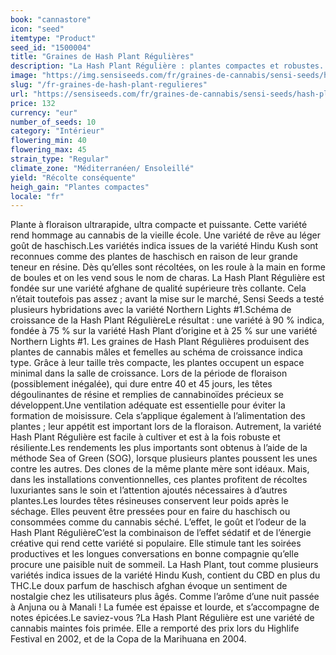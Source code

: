 ```yaml
---
book: "cannastore"
icon: "seed"
itemtype: "Product"
seed_id: "1500004"
title: "Graines de Hash Plant Régulières"
description: "La Hash Plant Régulière : plantes compactes et robustes. Période de floraison : très courte, environ 45 jours. 90 % indica. High : relaxant."
image: "https://img.sensiseeds.com/fr/graines-de-cannabis/sensi-seeds/hash-plant-image.png"
slug: "/fr-graines-de-hash-plant-regulieres"
url: "https://sensiseeds.com/fr/graines-de-cannabis/sensi-seeds/hash-plant?a_aid=cannastore"
price: 132
currency: "eur"
number_of_seeds: 10
category: "Intérieur"
flowering_min: 40
flowering_max: 45
strain_type: "Regular"
climate_zone: "Méditerranéen/ Ensoleillé"
yield: "Récolte conséquente"
heigh_gain: "Plantes compactes"
locale: "fr"
---
```

Plante à floraison ultrarapide, ultra compacte et puissante. Cette variété rend hommage au cannabis de la vieille école. Une variété de rêve au léger goût de haschisch.Les variétés indica issues de la variété Hindu Kush sont reconnues comme des plantes de haschisch en raison de leur grande teneur en résine. Dès qu’elles sont récoltées, on les roule à la main en forme de boules et on les vend sous le nom de charas. La Hash Plant Régulière est fondée sur une variété afghane de qualité supérieure très collante. Cela n’était toutefois pas assez ; avant la mise sur le marché, Sensi Seeds a testé plusieurs hybridations avec la variété Northern Lights #1.Schéma de croissance de la Hash Plant RégulièreLe résultat : une variété à 90 % indica, fondée à 75 % sur la variété Hash Plant d’origine et à 25 % sur une variété Northern Lights #1. Les graines de Hash Plant Régulières produisent des plantes de cannabis mâles et femelles au schéma de croissance indica type. Grâce à leur taille très compacte, les plantes occupent un espace minimal dans la salle de croissance. Lors de la période de floraison (possiblement inégalée), qui dure entre 40 et 45 jours, les têtes dégoulinantes de résine et remplies de cannabinoïdes précieux se développent.Une ventilation adéquate est essentielle pour éviter la formation de moisissure. Cela s’applique également à l’alimentation des plantes ; leur appétit est important lors de la floraison. Autrement, la variété Hash Plant Régulière est facile à cultiver et est à la fois robuste et résiliente.Les rendements les plus importants sont obtenus à l’aide de la méthode Sea of Green (SOG), lorsque plusieurs plantes poussent les unes contre les autres. Des clones de la même plante mère sont idéaux. Mais, dans les installations conventionnelles, ces plantes profitent de récoltes luxuriantes sans le soin et l’attention ajoutés nécessaires à d’autres plantes.Les lourdes têtes résineuses conservent leur poids après le séchage. Elles peuvent être pressées pour en faire du haschisch ou consommées comme du cannabis séché. L’effet, le goût et l’odeur de la Hash Plant RégulièreC’est la combinaison de l’effet sédatif et de l’énergie créative qui rend cette variété si populaire. Elle stimule tant les soirées productives et les longues conversations en bonne compagnie qu’elle procure une paisible nuit de sommeil. La Hash Plant, tout comme plusieurs variétés indica issues de la variété Hindu Kush, contient du CBD en plus du THC.Le doux parfum de haschisch afghan évoque un sentiment de nostalgie chez les utilisateurs plus âgés. Comme l’arôme d’une nuit passée à Anjuna ou à Manali ! La fumée est épaisse et lourde, et s’accompagne de notes épicées.Le saviez-vous ?La Hash Plant Régulière est une variété de cannabis maintes fois primée. Elle a remporté des prix lors du Highlife Festival en 2002, et de la Copa de la Marihuana en 2004.
